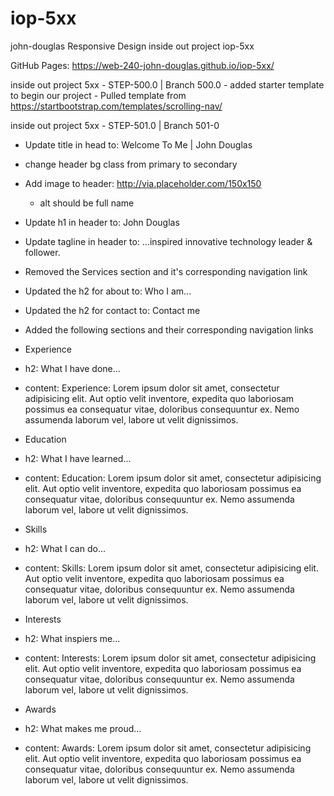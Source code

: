 # iop-5xx
john-douglas Responsive Design inside out project iop-5xx

GitHub Pages: https://web-240-john-douglas.github.io/iop-5xx/

inside out project 5xx - STEP-500.0 | Branch 500.0
	- added starter template to begin our project
	- Pulled template from https://startbootstrap.com/templates/scrolling-nav/ 
	
inside out project 5xx - STEP-501.0 | Branch 501-0

 - Update title in head to: Welcome To Me | John Douglas

 - change header bg class from primary to secondary

 - Add image to header: http://via.placeholder.com/150x150

   - alt should be full name
 
 - Update h1 in header to: John Douglas

 - Update tagline in header to: ...inspired innovative technology leader & follower.

 - Removed the Services section and it's corresponding navigation link

 - Updated the h2 for about to: Who I am...

 - Updated the h2 for contact to: Contact me

 - Added the following sections and their corresponding navigation links

  - Experience
   - h2: What I have done...
   - content: Experience: Lorem ipsum dolor sit amet, consectetur adipisicing elit. Aut optio velit inventore, expedita quo laboriosam possimus ea consequatur vitae, doloribus consequuntur ex. Nemo assumenda laborum vel, labore ut velit dignissimos. 
  - Education
   - h2: What I have learned...
   - content: Education: Lorem ipsum dolor sit amet, consectetur adipisicing elit. Aut optio velit inventore, expedita quo laboriosam possimus ea consequatur vitae, doloribus consequuntur ex. Nemo assumenda laborum vel, labore ut velit dignissimos.
  - Skills
   - h2: What I can do...
   - content: Skills: Lorem ipsum dolor sit amet, consectetur adipisicing elit. Aut optio velit inventore, expedita quo laboriosam possimus ea consequatur vitae, doloribus consequuntur ex. Nemo assumenda laborum vel, labore ut velit dignissimos.
  - Interests
   - h2: What inspiers me...
   - content: Interests: Lorem ipsum dolor sit amet, consectetur adipisicing elit. Aut optio velit inventore, expedita quo laboriosam possimus ea consequatur vitae, doloribus consequuntur ex. Nemo assumenda laborum vel, labore ut velit dignissimos.
  - Awards
   - h2: What makes me proud...
   - content: Awards: Lorem ipsum dolor sit amet, consectetur adipisicing elit. Aut optio velit inventore, expedita quo laboriosam possimus ea consequatur vitae, doloribus consequuntur ex. Nemo assumenda laborum vel, labore ut velit dignissimos.
